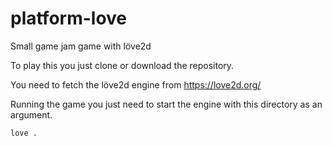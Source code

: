 # platform-love
Small game jam game with löve2d

To play this you just clone or download the repository.

You need to fetch the löve2d engine from https://love2d.org/

Running the game you just need to start the engine with this directory as an argument.
```
love .
```